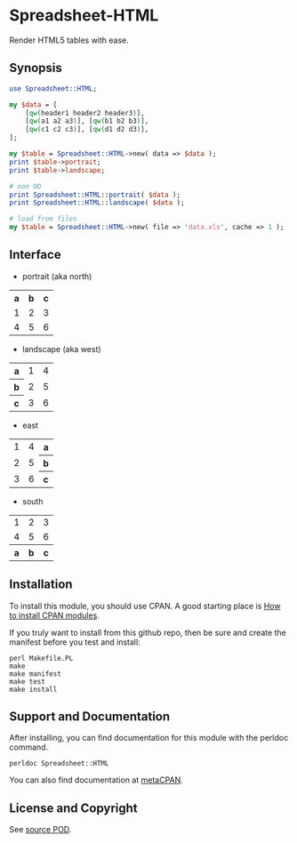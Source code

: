 Spreadsheet-HTML
================
Render HTML5 tables with ease.

Synopsis
--------
```perl
use Spreadsheet::HTML;

my $data = [
    [qw(header1 header2 header3)],
    [qw(a1 a2 a3)], [qw(b1 b2 b3)],
    [qw(c1 c2 c3)], [qw(d1 d2 d3)],
];

my $table = Spreadsheet::HTML->new( data => $data );
print $table->portrait;
print $table->landscape;

# non OO
print Spreadsheet::HTML::portrait( $data );
print Spreadsheet::HTML::landscape( $data );

# load from files
my $table = Spreadsheet::HTML->new( file => 'data.xls', cache => 1 );
```

Interface
---------
* portrait (aka north)
<table><tr><th>a</th><th>b</th><th>c</th></tr><tr><td>1</td><td>2</td><td>3</td></tr><tr><td>4</td><td>5</td><td>6</td></tr></table>

* landscape (aka west)
<table><tr><th>a</th><td>1</td><td>4</td></tr><tr><th>b</th><td>2</td><td>5</td></tr><tr><th>c</th><td>3</td><td>6</td></tr></table>

* east
<table><tr><td>1</td><td>4</td><th>a</th></tr><tr><td>2</td><td>5</td><th>b</th></tr><tr><td>3</td><td>6</td><th>c</th></tr></table>

* south
<table><tr><td>1</td><td>2</td><td>3</td></tr><tr><td>4</td><td>5</td><td>6</td></tr><tr><th>a</th><th>b</th><th>c</th></tr></table>

Installation
------------
To install this module, you should use CPAN. A good starting
place is [How to install CPAN modules](http://www.cpan.org/modules/INSTALL.html).

If you truly want to install from this github repo, then
be sure and create the manifest before you test and install:
```
perl Makefile.PL
make
make manifest
make test
make install
```

Support and Documentation
-------------------------
After installing, you can find documentation for this module with the
perldoc command.
```
perldoc Spreadsheet::HTML
```
You can also find documentation at [metaCPAN](https://metacpan.org/pod/Spreadsheet::HTML).

License and Copyright
---------------------
See [source POD](/lib/Spreadsheet/HTML.pm).
